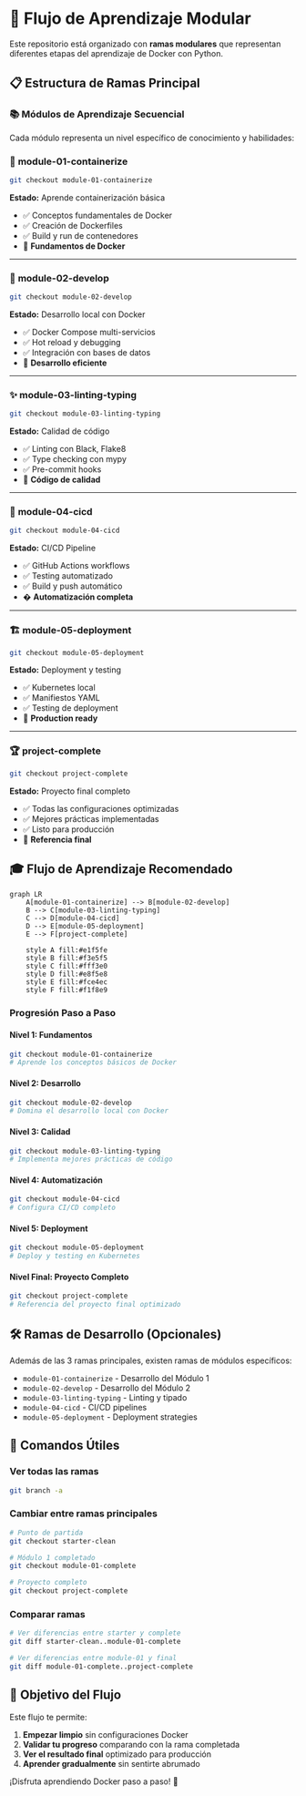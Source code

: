 # 🔄 Flujo de Aprendizaje Modular

Este repositorio está organizado con **ramas modulares** que representan diferentes etapas del aprendizaje de Docker con Python.

## 📋 Estructura de Ramas Principal

### 📚 **Módulos de Aprendizaje Secuencial**

Cada módulo representa un nivel específico de conocimiento y habilidades:

### 🐳 **module-01-containerize**
```bash
git checkout module-01-containerize
```
**Estado:** Aprende containerización básica
- ✅ Conceptos fundamentales de Docker
- ✅ Creación de Dockerfiles
- ✅ Build y run de contenedores
- 🎯 **Fundamentos de Docker**

---

### 🔧 **module-02-develop**
```bash
git checkout module-02-develop
```
**Estado:** Desarrollo local con Docker
- ✅ Docker Compose multi-servicios
- ✅ Hot reload y debugging
- ✅ Integración con bases de datos
- 🎯 **Desarrollo eficiente**

---

### ✨ **module-03-linting-typing**
```bash
git checkout module-03-linting-typing
```
**Estado:** Calidad de código
- ✅ Linting con Black, Flake8
- ✅ Type checking con mypy
- ✅ Pre-commit hooks
- 🎯 **Código de calidad**

---

### 🚀 **module-04-cicd**
```bash
git checkout module-04-cicd
```
**Estado:** CI/CD Pipeline
- ✅ GitHub Actions workflows
- ✅ Testing automatizado
- ✅ Build y push automático
- � **Automatización completa**

---

### 🏗️ **module-05-deployment**
```bash
git checkout module-05-deployment
```
**Estado:** Deployment y testing
- ✅ Kubernetes local
- ✅ Manifiestos YAML
- ✅ Testing de deployment
- 🎯 **Production ready**

---

### 🏆 **project-complete**
```bash
git checkout project-complete
```
**Estado:** Proyecto final completo
- ✅ Todas las configuraciones optimizadas
- ✅ Mejores prácticas implementadas
- ✅ Listo para producción
- 🎯 **Referencia final**

## 🎓 Flujo de Aprendizaje Recomendado

```mermaid
graph LR
    A[module-01-containerize] --> B[module-02-develop]
    B --> C[module-03-linting-typing]
    C --> D[module-04-cicd]
    D --> E[module-05-deployment]
    E --> F[project-complete]
    
    style A fill:#e1f5fe
    style B fill:#f3e5f5
    style C fill:#fff3e0
    style D fill:#e8f5e8
    style E fill:#fce4ec
    style F fill:#f1f8e9
```

### Progresión Paso a Paso

#### **Nivel 1: Fundamentos** 
```bash
git checkout module-01-containerize
# Aprende los conceptos básicos de Docker
```

#### **Nivel 2: Desarrollo**
```bash
git checkout module-02-develop
# Domina el desarrollo local con Docker
```

#### **Nivel 3: Calidad**
```bash
git checkout module-03-linting-typing
# Implementa mejores prácticas de código
```

#### **Nivel 4: Automatización**
```bash
git checkout module-04-cicd
# Configura CI/CD completo
```

#### **Nivel 5: Deployment**
```bash
git checkout module-05-deployment
# Deploy y testing en Kubernetes
```

#### **Nivel Final: Proyecto Completo**
```bash
git checkout project-complete
# Referencia del proyecto final optimizado
```

## 🛠️ Ramas de Desarrollo (Opcionales)

Además de las 3 ramas principales, existen ramas de módulos específicos:

- `module-01-containerize` - Desarrollo del Módulo 1
- `module-02-develop` - Desarrollo del Módulo 2
- `module-03-linting-typing` - Linting y tipado
- `module-04-cicd` - CI/CD pipelines
- `module-05-deployment` - Deployment strategies

## 📝 Comandos Útiles

### Ver todas las ramas

```bash
git branch -a
```

### Cambiar entre ramas principales

```bash
# Punto de partida
git checkout starter-clean

# Módulo 1 completado
git checkout module-01-complete

# Proyecto completo
git checkout project-complete
```

### Comparar ramas

```bash
# Ver diferencias entre starter y complete
git diff starter-clean..module-01-complete

# Ver diferencias entre module-01 y final
git diff module-01-complete..project-complete
```

## 🎯 Objetivo del Flujo

Este flujo te permite:

1. **Empezar limpio** sin configuraciones Docker
2. **Validar tu progreso** comparando con la rama completada
3. **Ver el resultado final** optimizado para producción
4. **Aprender gradualmente** sin sentirte abrumado

¡Disfruta aprendiendo Docker paso a paso! 🐳
